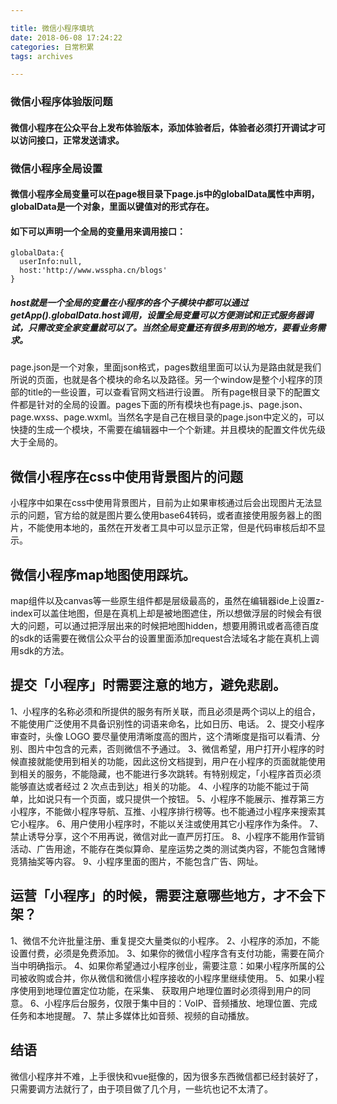 ```yaml
---

title: 微信小程序填坑
date: 2018-06-08 17:24:22
categories: 日常积累
tags: archives

---
```

### 微信小程序体验版问题
#### 微信小程序在公众平台上发布体验版本，添加体验者后，体验者必须打开调试才可以访问接口，正常发送请求。
### 微信小程序全局设置
<!--more-->
#### 微信小程序全局变量可以在page根目录下page.js中的globalData属性中声明，globalData是一个对象，里面以键值对的形式存在。
#### 如下可以声明一个全局的变量用来调用接口：
```
globalData:{
  userInfo:null,
  host:'http://www.wsspha.cn/blogs'
}
```
##### host就是一个全局的变量在小程序的各个子模块中都可以通过getApp().globalData.host调用，设置全局变量可以方便测试和正式服务器调试，只需改变全家变量就可以了。当然全局变量还有很多用到的地方，要看业务需求。
page.json是一个对象，里面json格式，pages数组里面可以认为是路由就是我们所说的页面，也就是各个模块的命名以及路径。另一个window是整个小程序的顶部的title的一些设置，可以查看官网文档进行设置。
所有page根目录下的配置文件都是针对的全局的设置。pages下面的所有模块也有page.js、page.json、page.wxss、page.wxml。当然名字是自己在根目录的page.json中定义的，可以快捷的生成一个模块，不需要在编辑器中一个个新建。并且模块的配置文件优先级大于全局的。
## 微信小程序在css中使用背景图片的问题
小程序中如果在css中使用背景图片，目前为止如果审核通过后会出现图片无法显示的问题，官方给的就是图片要么使用base64转码，或者直接使用服务器上的图片，不能使用本地的，虽然在开发者工具中可以显示正常，但是代码审核后却不显示。
## 微信小程序map地图使用踩坑。
map组件以及canvas等一些原生组件都是层级最高的，虽然在编辑器ide上设置z-index可以盖住地图，但是在真机上却是被地图遮住，所以想做浮层的时候会有很大的问题，可以通过把浮层出来的时候把地图hidden，想要用腾讯或者高德百度的sdk的话需要在微信公众平台的设置里面添加request合法域名才能在真机上调用sdk的方法。
## 提交「小程序」时需要注意的地方，避免悲剧。
1、小程序的名称必须和所提供的服务有所关联，而且必须是两个词以上的组合，不能使用广泛使用不具备识别性的词语来命名，比如日历、电话。
2、提交小程序审查时，头像 LOGO 要尽量使用清晰度高的图片，这个清晰度是指可以看清、分别、图片中包含的元素，否则微信不予通过。
3、微信希望，用户打开小程序的时候直接就能使用到相关的功能，因此这份文档提到，用户在小程序的页面就能使用到相关的服务，不能隐藏，也不能进行多次跳转。有特别规定，「小程序首页必须能够直达或者经过 2 次点击到达」相关的功能。
4、小程序的功能不能过于简单，比如说只有一个页面，或只提供一个按钮。
5、小程序不能展示、推荐第三方小程序，不能做小程序导航、互推、小程序排行榜等。也不能通过小程序来搜索其它小程序。
6、用户使用小程序时，不能以关注或使用其它小程序作为条件。
7、禁止诱导分享，这个不用再说，微信对此一直严厉打压。
8、小程序不能用作营销活动、广告用途，不能存在类似算命、星座运势之类的测试类内容，不能包含赌博竞猜抽奖等内容。
9、小程序里面的图片，不能包含广告、网址。
## 运营「小程序」的时候，需要注意哪些地方，才不会下架？
1、微信不允许批量注册、重复提交大量类似的小程序。
2、小程序的添加，不能设置付费，必须是免费添加。
3、如果你的微信小程序含有支付功能，需要在简介当中明确指示。
4、如果你希望通过小程序创业，需要注意：如果小程序所属的公司被收购或合并，你从微信和微信小程序接收的小程序里继续使用。
5、如果小程序使用到地理位置定位功能，在采集、 获取用户地理位置时必须得到用户的同意。
6、小程序后台服务，仅限于集中目的：VoIP、音频播放、地理位置、完成任务和本地提醒。
7、禁止多媒体比如音频、视频的自动播放。
## 结语
微信小程序并不难，上手很快和vue挺像的，因为很多东西微信都已经封装好了，只需要调方法就行了，由于项目做了几个月，一些坑也记不太清了。
